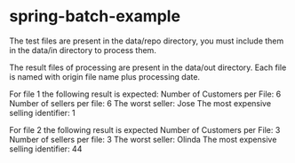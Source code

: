 # spring-batch-example

The test files are present in the data/repo directory, you must include them in the data/in directory to process them.

The result files of processing are present in the data/out directory. 
Each file is named with origin file name plus processing date.

For file 1 the following result is expected:
  Number of Customers per File: 6
  Number of sellers per file: 6
  The worst seller: Jose
  The most expensive selling identifier: 1

For file 2 the following result is expected
  Number of Customers per File: 3
  Number of sellers per file: 3
  The worst seller: Olinda
  The most expensive selling identifier: 44
